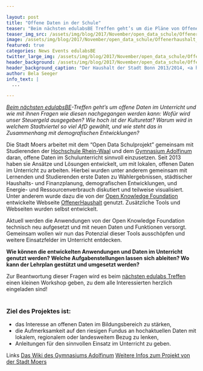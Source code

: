 ```yaml
---

layout: post
title: "Offene Daten in der Schule"
teaser: "Beim nächsten edulabsBE Treffen geht’s um die Pläne von OffenerHaushalt und offene Daten im Unterricht."
teaser_img_src: /assets/img/blog/2017/November/open_data_schule/Offenerhaushalt_Bonn_twitter.png
image: /assets/img/blog/2017/November/open_data_schule/Offenerhaushalt_Bonn_twitter.png
featured: true
categories: News Events edulabsBE
twitter_large_img: /assets/img/blog/2017/November/open_data_schule/Offenerhaushalt_Bonn_twitter.png
header_background: /assets/img/blog/2017/November/open_data_schule/Offenerhaushalt_Bonn.png
header_background_caption: "Der Haushalt der Stadt Bonn 2013/2014, <a href='https://ogdcockpit.bonn.de/index.php/Offenerhaushalt_Bonn'>visualisiert</a> mit OffenerHaushalt. Lizenz: <a href='https://creativecommons.org/licenses/by-nc-sa/3.0/'>CC BY-NC-SA 3.0</a>"
author: Bela Seeger
info_text: |
  ...

---
```


*[Beim nächsten edulabsBE](https://www.meetup.com/edulabsBE/events/245103427/)-Treffen geht’s um offene Daten im Unterricht und wie mit ihnen Fragen wie diesen nachgegangen werden kann: Wofür wird unser Steuergeld ausgegeben? Wie hoch ist der Kulturetat? Warum wird in welchem Stadtviertel so viel AfD gewählt, und wie steht das in Zusammenhang mit demografischen Entwicklungen?* 

Die Stadt Moers arbeitet mit dem “Open Data Schulprojekt” gemeinsam mit Studierenden der [Hochschule Rhein-Waal](http://www.hochschule-rhein-waal.de/) und dem [Gymnasium Adolfinum](http://www.adolfinum.de/) daran, offene Daten im Schulunterricht  sinnvoll einzusetzen.  Seit 2013 haben sie Ansätze und Lösungen entwickelt, um mit lokalen, offenen Daten im Unterricht zu arbeiten. Hierbei wurden unter anderem gemeinsam mit Lernenden und Studierenden erste Daten zu Wahlergebnissen, städtischer Haushalts- und Finanzplanung, demografischen Entwicklungen, und Energie- und Ressourcenverbrauch diskutiert und teilweise visualisiert. Unter anderem wurde dazu die von der [Open Knowledge Foundation](https://okfn.de/) entwickelte Webseite [OffenerHaushalt](https://offenerhaushalt.de/) genutzt. Zusätzliche Tools und Webseiten wurden selbst entwickelt.

Aktuell werden die Anwendungen von der Open Knowledge Foundation technisch neu aufgesetzt und mit neuen Daten und Funktionen versorgt. Gemeinsam wollen wir nun das Potenzial dieser Tools ausschöpfen und weitere Einsatzfelder im Unterricht entdecken. 

**Wie können die entwickelten Anwendungen und Daten im Unterricht genutzt werden? Welche Aufgabenstellungen lassen sich ableiten? Wo kann der Lehrplan gestützt und umgesetzt werden?** 

Zur Beantwortung dieser Fragen wird es beim [nächsten edulabs Treffen](https://www.meetup.com/edulabsBE/events/245103427/) einen kleinen Workshop geben, zu dem alle Interessierten herzlich eingeladen sind!<br><br>

### Ziel des Projektes ist:

* das Interesse an offenen Daten im Bildungsbereich zu stärken,
* die Aufmerksamkeit auf den riesigen Fundus an hochaktuellen Daten mit lokalem, regionalem oder landesweitem Bezug zu lenken, 
* Anleitungen für den sinnvollen Einsatz im Unterricht zu geben.

<p class="link-list">
<span class="link-list-headline">Links</span>
<a class="external-link" href="http://wikifinum.zum.de/wiki/Open-Data" target="_blank">Das Wiki des Gymnasiums Adolfinum</a>
<a class="external-link" href="https://www.moers.de/de/rathaus/projekt-open-data-und-schule/" target="_blank">Weitere Infos zum Projekt von der Stadt Moers</a>
</p>